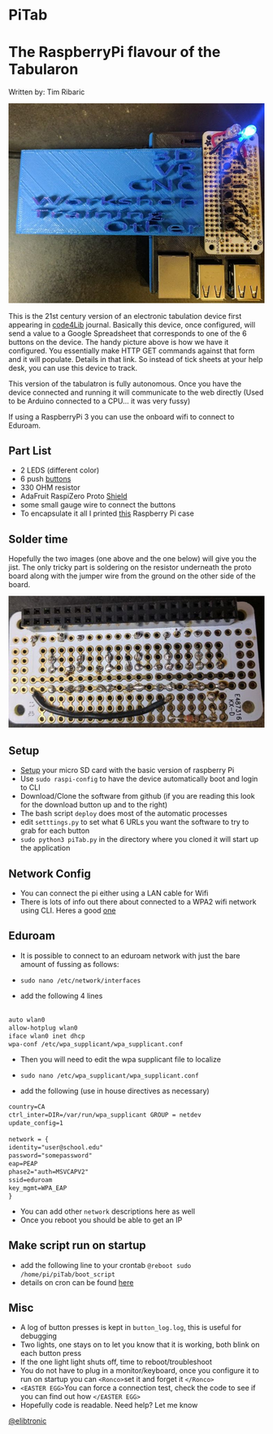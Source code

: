 
# PiTab

# The RaspberryPi flavour of the Tabularon

Written by: Tim Ribaric

![piTab 3.0](running_pi_tab.jpg)

This is the 21st century version of an electronic tabulation device first appearing in [code4Lib](http://journal.code4lib.org/articles/8200) journal. Basically this device, once configured, will send a value to a Google Spreadsheet that corresponds to one of the 6 buttons on the device. The handy picture above is how we have it configured. You essentially make HTTP GET commands against that form and it will populate. Details in that link. So instead of tick sheets at your help desk, you can use this device to track.


This version of the tabulatron is fully autonomous. Once you have the device connected and running it will communicate to the web directly (Used to be Arduino connected to a CPU... it was very fussy)

If using a RaspberryPi 3 you can use the onboard wifi to connect to Eduroam.

## Part List
- 2 LEDS (different color)
- 6 push [buttons](https://www.adafruit.com/product/367)
- 330 OHM resistor
- AdaFruit RaspiZero Proto [Shield](https://www.adafruit.com/product/3203) 
- some small gauge wire to connect the buttons
- To encapsulate it all I printed [this](https://www.thingiverse.com/thing:2292745) Raspberry Pi case

## Solder time
Hopefully the two images (one above and the one below) will give you the jist. The only tricky part is soldering on the resistor underneath the proto board along with the jumper wire from the ground on the other side of the board.

![proto under](proto_under.jpg)


## Setup
- [Setup](https://www.raspberrypi.org/documentation/installation/installing-images/) your micro SD card with the basic version of raspberry Pi
- Use `sudo raspi-config` to have the device automatically boot and login to CLI
- Download/Clone the software from github (if you are reading this look for the download button up and to the right)
- The bash script `deploy` does most of the automatic processes
- edit `setttings.py` to set what 6 URLs you want the software to try to grab for each button
- `sudo python3 piTab.py` in the directory where you cloned it will start up the application


## Network Config
- You can connect the pi either using a LAN cable for Wifi
- There is lots of info out there about connected to a WPA2 wifi network using CLI. Heres a good [one](https://learn.adafruit.com/adafruits-raspberry-pi-lesson-3-network-setup/setting-up-wifi-with-occidentalis)

## Eduroam
- It is possible to connect to an eduroam network with just the bare amount of fussing as follows:
- `sudo nano /etc/network/interfaces`

- add the following 4 lines

```

auto wlan0
allow-hotplug wlan0
iface wlan0 inet dhcp
wpa-conf /etc/wpa_supplicant/wpa_supplicant.conf

```

- Then you will need to edit the wpa supplicant file to localize
- `sudo nano /etc/wpa_supplicant/wpa_supplicant.conf`

- add the following (use in  house directives as necessary)

```
country=CA
ctrl_inter=DIR=/var/run/wpa_supplicant GROUP = netdev
update_config=1

network = {
identity="user@school.edu"
password="somepassword"
eap=PEAP
phase2="auth=MSVCAPV2"
ssid=eduroam
key_mgmt=WPA_EAP
}
```

- You can add other `network` descriptions here as well
- Once you reboot you should be able to get an IP


## Make script run on startup
- add the following line to your crontab
`@reboot sudo /home/pi/piTab/boot_script`
- details on cron can be found [here](https://en.wikipedia.org/wiki/Cron)

## Misc
- A log of button presses is kept in `button_log.log`, this is useful for debugging
- Two lights, one stays on to let you know that it is working, both blink on each button press
- If the one light light shuts off, time to reboot/troubleshoot
- You do not have to plug in a monitor/keyboard, once you configure it to run on startup you can `<Ronco>`set it and forget it `</Ronco>`
- `<EASTER EGG>`You can force a connection test, check the code to see if you can find out how `</EASTER EGG>`
- Hopefully code is readable. Need help? Let me know

[@elibtronic](http://www.twitter.com/elibtronic)
